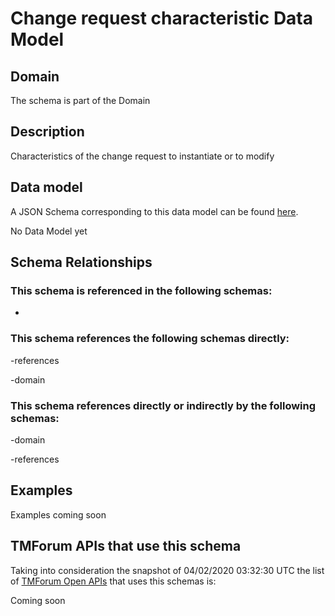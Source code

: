 # Change request characteristic Data Model

## Domain

The  schema is part of the  Domain

## Description

Characteristics of the change request to instantiate or to modify

## Data model

A JSON Schema corresponding to this data model can be found
[here](https://github.com/tmforum-rand/schemas/blob/candidates/Common/ChangeRequestCharacteristic.schema.json).

No Data Model yet

## Schema Relationships

### This schema is referenced in the following schemas:

-

### This schema references the following schemas directly:

-references

-domain

### This schema references directly or indirectly by the following schemas:

-domain

-references



## Examples

Examples coming soon

## TMForum APIs that use this schema

Taking into consideration the snapshot of 04/02/2020 03:32:30 UTC the list of [TMForum Open APIs](https://www.tmforum.org/open-apis/) that uses this schemas is:

Coming soon